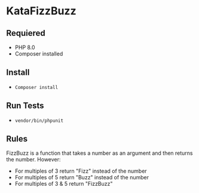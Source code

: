 # KataFizzBuzz

## Requiered

- PHP 8.0
- Composer installed

## Install

- `Composer install`

## Run Tests
- `vendor/bin/phpunit`

## Rules

FizzBuzz is a function that takes a number as an argument and then returns the number. However:

- For multiples of 3 return "Fizz" instead of the number
- For multiples of 5 return "Buzz" instead of the number
- For multiples of 3 & 5 return "FizzBuzz"

